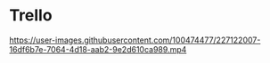# Trello

https://user-images.githubusercontent.com/100474477/227122007-16df6b7e-7064-4d18-aab2-9e2d610ca989.mp4


